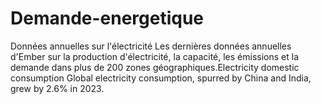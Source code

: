 # Demande-energetique
Données annuelles sur l'électricité Les dernières données annuelles d'Ember sur la production d'électricité, la capacité, les émissions et la demande dans plus de 200 zones géographiques.Electricity domestic consumption Global electricity consumption, spurred by China and India, grew by 2.6% in 2023.
